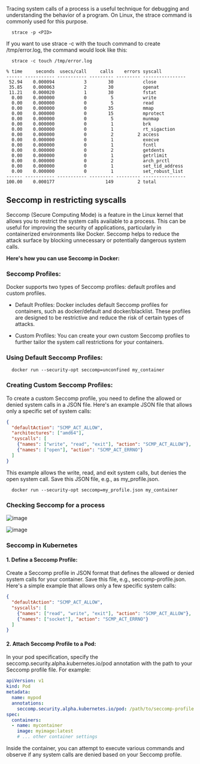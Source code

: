Tracing system calls of a process is a useful technique for debugging and understanding the behavior of a program. 
On Linux, the strace command is commonly used for this purpose.

      strace -p <PID>

If you want to use strace -c with the touch command to create /tmp/error.log, the command would look like this:

      strace -c touch /tmp/error.log

```
% time     seconds  usecs/call     calls    errors syscall
------ ----------- ----------- --------- --------- ----------------
 52.94    0.000094           3        30           close
 35.85    0.000063           2        30           openat
 11.21    0.000020           1        30           fstat
  0.00    0.000000           0         5           write
  0.00    0.000000           0         5           read
  0.00    0.000000           0        35           mmap
  0.00    0.000000           0        15           mprotect
  0.00    0.000000           0         5           munmap
  0.00    0.000000           0         1           brk
  0.00    0.000000           0         1           rt_sigaction
  0.00    0.000000           0         2         2 access
  0.00    0.000000           0         1           execve
  0.00    0.000000           0         1           fcntl
  0.00    0.000000           0         2           getdents
  0.00    0.000000           0         1           getrlimit
  0.00    0.000000           0         2           arch_prctl
  0.00    0.000000           0         1           set_tid_address
  0.00    0.000000           0         1           set_robust_list
------ ----------- ----------- --------- --------- ----------------
100.00    0.000177                   149         2 total
```

## Seccomp in restricting syscalls 

Seccomp (Secure Computing Mode) is a feature in the Linux kernel that allows you to restrict the system calls available to a process. This can be useful for improving the security of applications, particularly in containerized environments like Docker. Seccomp helps to reduce the attack surface by blocking unnecessary or potentially dangerous system calls.

**Here's how you can use Seccomp in Docker:**

### Seccomp Profiles:
Docker supports two types of Seccomp profiles: default profiles and custom profiles.

- Default Profiles: Docker includes default Seccomp profiles for containers, such as docker/default and docker/blacklist. These profiles are designed to be 
  restrictive and reduce the risk of certain types of attacks.

- Custom Profiles: You can create your own custom Seccomp profiles to further tailor the system call restrictions for your containers.

### Using Default Seccomp Profiles:

      docker run --security-opt seccomp=unconfined my_container

### Creating Custom Seccomp Profiles:
To create a custom Seccomp profile, you need to define the allowed or denied system calls in a JSON file. Here's an example JSON file that allows only a specific set of system calls:

```json
{
  "defaultAction": "SCMP_ACT_ALLOW",
  "architectures": ["amd64"],
  "syscalls": [
    {"names": ["write", "read", "exit"], "action": "SCMP_ACT_ALLOW"},
    {"names": ["open"], "action": "SCMP_ACT_ERRNO"}
  ]
}
```
This example allows the write, read, and exit system calls, but denies the open system call. Save this JSON file, e.g., as my_profile.json.

      docker run --security-opt seccomp=my_profile.json my_container


### Checking Seccomp for a process
![image](https://github.com/MeSabya/Kubernetes/assets/33947539/a421da78-35fa-4be2-b9a0-c78ba9319c84)

![image](https://github.com/MeSabya/Kubernetes/assets/33947539/1aea65df-3deb-4bfd-9a51-c7dfaa4ee7bd)

### Seccomp in Kubernetes 

#### 1. Define a Seccomp Profile:
Create a Seccomp profile in JSON format that defines the allowed or denied system calls for your container. Save this file, e.g., seccomp-profile.json. Here's a simple example that allows only a few specific system calls:

```json
{
  "defaultAction": "SCMP_ACT_ALLOW",
  "syscalls": [
    {"names": ["read", "write", "exit"], "action": "SCMP_ACT_ALLOW"},
    {"names": ["socket"], "action": "SCMP_ACT_ERRNO"}
  ]
}
```
#### 2. Attach Seccomp Profile to a Pod:
In your pod specification, specify the seccomp.security.alpha.kubernetes.io/pod annotation with the path to your Seccomp profile file. For example:

```yaml
apiVersion: v1
kind: Pod
metadata:
  name: mypod
  annotations:
    seccomp.security.alpha.kubernetes.io/pod: /path/to/seccomp-profile.json
spec:
  containers:
  - name: mycontainer
    image: myimage:latest
    # ... other container settings

```
Inside the container, you can attempt to execute various commands and observe if any system calls are denied based on your Seccomp profile.















